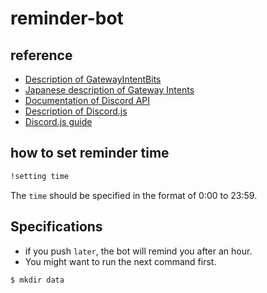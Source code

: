 # reminder-bot

## reference
- [Description of GatewayIntentBits](https://discord-api-types.dev/api/discord-api-types-v10/enum/GatewayIntentBits)
- [Japanese description of Gateway Intents](https://scrapbox.io/discordjs-japan/Gateway_Intents_%E3%81%AE%E5%88%A9%E7%94%A8%E3%81%AB%E9%96%A2%E3%81%99%E3%82%8B%E3%82%AC%E3%82%A4%E3%83%89)
- [Documentation of Discord API](https://discord.com/developers/docs/intro)
- [Description of Discord.js](https://discord.js.org/docs/packages/discord.js/14.18.0)
- [Discord.js guide](https://discordjs.guide/)


## how to set reminder time
```txt
!setting time
```
The `time` should be specified in the format of 0:00 to 23:59.

## Specifications
- if you push `later`, the bot will remind you after an hour.
- You might want to run the next command first.
```sh
$ mkdir data
```
